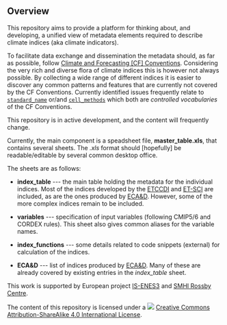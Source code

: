 ## Overview ##

This repository aims to provide a platform for thinking about, and developing, a unified view 
of metadata elements required to describe climate indices (aka climate indicators). 

To facilitate data exchange and dissemination the metadata should, as far as possible, follow 
[Climate and Forecasting [CF] Conventions](http://cfconventions.org/). Considering the very 
rich and diverse flora of climate indices this is however not always possible. By collecting a 
wide range of different indices it is easier to discover any common patterns and features that 
are currently not covered by the CF Conventions. Currently identified issues frequently relate to 
[`standard_name`](http://cfconventions.org/Data/cf-conventions/cf-conventions-1.8/cf-conventions.html#standard-name) 
or/and [`cell_methods`](http://cfconventions.org/Data/cf-conventions/cf-conventions-1.8/cf-conventions.html#cell-methods)
which both are *controlled vocabularies* of the CF Conventions.

This repository is in active development, and the content will frequently change. 

Currently, the main component is a speadsheet file, **master_table.xls**, that contains several sheets. The *.xls* format should [hopefully] be readable/editable by several common desktop office.

The sheets are as follows:

* **index_table**  ---  the main table holding the metadata for the individual indices. Most of the indices developed by the 
[ETCCDI](https://www.wcrp-climate.org/etccdi) and [ET-SCI](https://climpact-sci.org/about/project/) are included, as are the ones 
produced by [ECA&D](https://www.ecad.eu/indicesextremes/index.php). However, some of the more complex indices remain to be included. 

* **variables**  ---  specification of input variables (following CMIP5/6 and CORDEX rules). This sheet also gives common aliases for the variable names.

* **index_functions**  ---  some details related to code snippets (external) for calculation of the indices.

* **ECA&D**  ---  list of indices produced by [ECA&D](https://www.ecad.eu/indicesextremes/index.php). Many of these are already covered by existing entries in the *index_table* sheet.



This work is supported by European project [IS-ENES3](https://is.enes.org/) and [SMHI Rossby Centre](https://www.smhi.se/en/research/research-departments/climate-research-rossby-centre2-552).


The content of this repository is licensed under a ![](https://i.creativecommons.org/l/by-sa/4.0/88x31.png) [Creative Commons Attribution-ShareAlike 4.0 International License](http://creativecommons.org/licenses/by-sa/4.0/).
